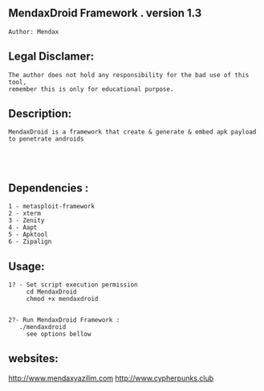 ## MendaxDroid Framework . version 1.3 
    Author: Mendax

## Legal Disclamer:
    The author does not hold any responsibility for the bad use of this tool,
    remember this is only for educational purpose.

## Description:
    MendaxDroid is a framework that create & generate & embed apk payload to penetrate androids

<br /><br />

## Dependencies :
    1 - metasploit-framework
	2 - xterm
	3 - Zenity
	4 - Aapt
	5 - Apktool
	6 - Zipalign

## Usage:
    1? - Set script execution permission
         cd MendaxDroid
         chmod +x mendaxdroid


    2?- Run MendaxDroid Framework :
       ./mendaxdroid
         see options bellow	   
      

## websites: 
http://www.mendaxyazilim.com
http://www.cypherpunks.club
